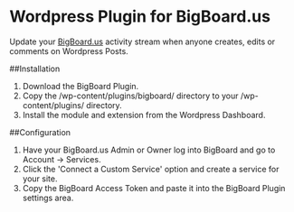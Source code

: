 Wordpress Plugin for BigBoard.us
=========================
Update your [BigBoard.us](http://bigboard.us) activity stream when anyone creates, edits or comments on Wordpress Posts.

##Installation
1. Download the BigBoard Plugin.
2. Copy the /wp-content/plugins/bigboard/ directory to your /wp-content/plugins/ directory.
3. Install the module and extension from the Wordpress Dashboard.

##Configuration
1. Have your BigBoard.us Admin or Owner log into BigBoard and go to Account -> Services.
2. Click the 'Connect a Custom Service' option and create a service for your site.
3. Copy the BigBoard Access Token and paste it into the BigBoard Plugin settings area.
